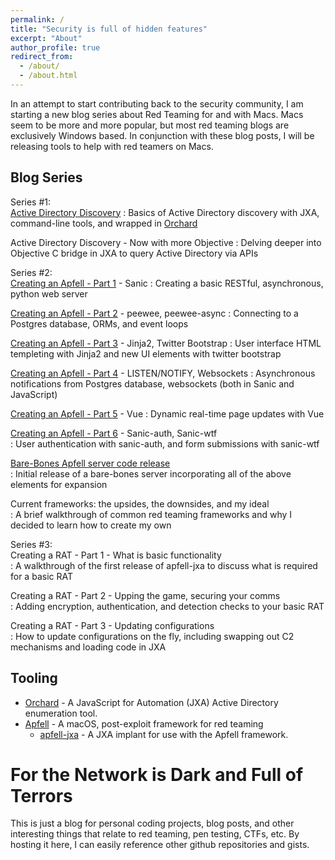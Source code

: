 ```yaml
---
permalink: /
title: "Security is full of hidden features"
excerpt: "About"
author_profile: true
redirect_from: 
  - /about/
  - /about.html
---
```


In an attempt to start contributing back to the security community, I am starting a new blog series about Red Teaming for and with Macs. Macs seem to be more and more popular, but most red teaming blogs are exclusively Windows based. In conjunction with these blog posts, I will be releasing tools to help with red teamers on Macs. 

Blog Series
-----
Series #1:  
[Active Directory Discovery](https://its-a-feature.github.io/posts/2018/01/Active-Directory-Discovery-with-a-Mac/)
: Basics of Active Directory discovery with JXA, command-line tools, and wrapped in [Orchard](https://github.com/its-a-feature/Orchard)

Active Directory Discovery - Now with more Objective
: Delving deeper into Objective C bridge in JXA to query Active Directory via APIs

Series #2:  
[Creating an Apfell - Part 1](https://its-a-feature.github.io/posts/2018/02/Creating-an-Apfell-Part-1/) - Sanic
: Creating a basic RESTful, asynchronous, python web server  

[Creating an Apfell - Part 2](https://its-a-feature.github.io/posts/2018/02/Creating-an-Apfell-Part-2/) - peewee, peewee-async
: Connecting to a Postgres database, ORMs, and event loops  

[Creating an Apfell - Part 3](https://its-a-feature.github.io/posts/2018/02/Creating-an-Apfell-Part-3/) - Jinja2, Twitter Bootstrap
: User interface HTML templeting with Jinja2 and new UI elements with twitter bootstrap  

[Creating an Apfell - Part 4](https://its-a-feature.github.io/posts/2018/03/Creating-an-Apfell-Part-4/) - LISTEN/NOTIFY, Websockets
: Asynchronous notifications from Postgres database, websockets (both in Sanic and JavaScript)  

[Creating an Apfell - Part 5](https://its-a-feature.github.io/posts/2018/03/Creating-an-Apfell-Part-5/) - Vue
: Dynamic real-time page updates with Vue  

[Creating an Apfell - Part 6](https://its-a-feature.github.io/posts/2018/04/Creating-an-Apfell-Part-6/) - Sanic-auth, Sanic-wtf  
: User authentication with sanic-auth, and form submissions with sanic-wtf  

[Bare-Bones Apfell server code release](https://its-a-feature.github.io/posts/2018/07/bare-bones-apfell-server-code-release/)  
: Initial release of a bare-bones server incorporating all of the above elements for expansion

Current frameworks: the upsides, the downsides, and my ideal  
: A brief walkthrough of common red teaming frameworks and why I decided to learn how to create my own

Series #3:  
Creating a RAT - Part 1 - What is basic functionality  
: A walkthrough of the first release of apfell-jxa to discuss what is required for a basic RAT

Creating a RAT - Part 2 - Upping the game, securing your comms  
: Adding encryption, authentication, and detection checks to your basic RAT

Creating a RAT - Part 3 - Updating configurations  
: How to update configurations on the fly, including swapping out C2 mechanisms and loading code in JXA

Tooling
-----
  - [Orchard](https://github.com/its-a-feature/Orchard) - A JavaScript for Automation (JXA) Active Directory enumeration tool.
  - [Apfell](https://github.com/its-a-feature/Apfell) - A macOS, post-exploit framework for red teaming  
    - [apfell-jxa](https://github.com/its-a-feature/apfell-jxa) - A JXA implant for use with the Apfell framework.

For the Network is Dark and Full of Terrors
======
This is just a blog for personal coding projects, blog posts, and other interesting things that relate to red teaming, pen testing, CTFs, etc. By hosting it here, I can easily reference other github repositories and gists.
